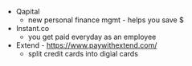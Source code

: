 * Qapital
	* new personal finance mgmt - helps you save $
* Instant.co
	* you get paid everyday as an employee
* Extend - https://www.paywithextend.com/
	* split credit cards into digial cards

